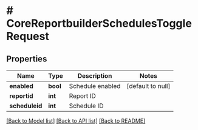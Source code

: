 # # CoreReportbuilderSchedulesToggleRequest

## Properties

Name | Type | Description | Notes
------------ | ------------- | ------------- | -------------
**enabled** | **bool** | Schedule enabled | [default to null]
**reportid** | **int** | Report ID |
**scheduleid** | **int** | Schedule ID |

[[Back to Model list]](../../README.md#models) [[Back to API list]](../../README.md#endpoints) [[Back to README]](../../README.md)
